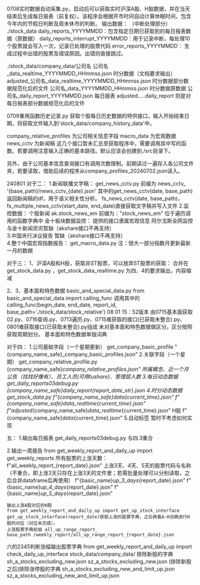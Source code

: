 0708实时数据自动采集.py，启动后可以获取实时沪深A股、H股数据，并在当天结束后生成每日报表（前复权）。该程序会根据开市时间自动计算休眠时间，包含今年内的节假日判断及周末休市的判断。
输出数据：
（中断处理部分）
./stock_data
daily_reports_YYYYMMDD：包含指定日期已获取到的每日报表数据（原数据）
daily_reports_interrupt_YYYYMMDD：用于记录中断，每处理10个股票就会写入一次，记录已处理的股票代码
error_reports_YYYYMMDD： 生成过程中出错的股票及错误原因。出错则直接跳过。

./stock_data/company_data/公司名
公司名_data_realtime_YYYYMMDD_HHmmss.json 时分数据（文档要求输出）
adjusted_公司名_data_realtime_YYYYMMDD_HHmmss.json 时分数据部分数据规范化后的文件
公司名_data_YYYYMMDD_HHmmss.json 时分数据原数据
公司名_daily_report_YYYYMMDD.json 每日报表
adjusted.....daily_report 则是对每日报表部分数据规范化后的文件

0709重用函数历史记录.py 获取个股每日历史数据的特供接口，输入开始结束日期，将获取文件输入到'stock_data/company_history_data'中。


company_relative_profiles 为公司相关信息字段
macro_data 为宏观数据
news_cctv 为新闻稿
这几个接口暂未汇总至获取程序中，需要调用其中写的函数。若要调用注意输入正确的基本路径。默认应该会创建到./src目录下。

另外，由于公司基本信息查询接口有调用次数限制，前期读过一遍存入各公司文件夹，若要读取，借助后续的程序从company_profiles_20240702.json读入。


240801
对于二：
1.新闻联播文字稿：  get_news_cctv.py
    前缀为 news_cctv_
    '{base_path}/news_cctv_{date}.json'
    其中的get_news_cctv(date, base_path)返回新闻稿的df，用于语义相关性分析。
    fs_news_cctv(date, base_path)，fs_multiple_news_cctv(start_date, end_date)直接获取文字稿并写入文件
2.监控数据：
    个股新闻 ak.stock_news_em
        前缀为："stock_news_em"
        位于遍历调用的函数字典中
    金十板块数据监控： 提供的接口隶属宏观信息
    阿尔戈斯全网监控与金十新闻资讯暂缺（akshare接口不再支持）   
3.中国央行决议报告 暂缺（akshare接口不再支持）   
4.整个中国宏观指数报告： get_macro_data.py
    注：很大一部分指数月更新最新一月的数据

对于三：
1、沪深A股和H股，获取非ST股票，可以放弃ST股票的获取： 
    合并在 get_stock_data.py ，get_stock_data_realtime.py 为四、4的要求输出，内容缩减

2、3、基本面和特色数据
    basic_and_special_data.py
    from basic_and_special_data import calling_func
    调用其中的calling_func(begin_date, end_date, report_id, base_path='./stock_data/stock_relative')
    08 01 15：52版本
        由0715基本面获取02.py、0716查询.py、0713遍历.py、0715难获取的接口(已获取未整合).py、0801难获取接口(已获取未整合).py组成
    未对基本面和特色数据做区分。区分按照获取周期划分。
    基本面和特色数据单独词典


对于四：
    1.公司基础字段（一个星期更新） get_company_basic_profile   "{company_name_safe}_company_basic_profiles.json"
    2.关联字段（一个星期）  get_company_relative_profile.py
        {company_name_safe}_company_relative_profiles.json"
        所属概念、近一个月公告（找找好像有）、员工人员(可用tushare)、管理层人数
    3.每日动态数据    get_daily_reports03debug.py
        {company_name_safe}_daily_report_{report_date_str}.json
    4.时分动态数据    get_stock_data.py
        f"{company_name_safe}_data_{current_time}.json"
        f"{company_name_safe}_data_realtime_{current_time}.json"
        f"adjusted_{company_name_safe}_data_realtime_{current_time}.json"
        H股 f"{company_name_safe}_data_{current_time}.json"
    5.自动标签  暂时不考虑如何实现

五：
1.输出每日报表    get_daily_reports03debug.py 与四.3重合

2.输出一周报告
    from get_weekly_report_and_daily_up import get_weekly_reports
    所有股票的上涨天数：
    f"all_weekly_report_{report_date}.json" 
    上涨3天、4天、5天的股票代码与名称（不重合，即上涨3天只存在上涨3天的文件里；若需批量处理可以分别读取，之后合并dataframe后再使用）
    f"{basic_name}_up_3_days_{report_date}.json"
    f"{basic_name}_up_4_days_{report_date}.json"
    f"{basic_name}_up_5_days_{report_date}.json"

    输出上涨A股对应的H股
    from get_weekly_report_and_daily_up import get_up_stock_interface
    get_up_stock_interface(report_date)获取上涨的股票字典，之后再看A-H词典进行H股的对应（对应未完成）。
    上涨股票字典前缀 all_up_range_report_
    base_path /weekly_report/all_up_range_report_{report_date}.json

六的2345判断涨幅输出股票字典
    from get_weekly_report_and_daily_up import check_daily_up_interface
    stock_data/company_data/
        排除新股的字典
        sh_a_stocks_excluding_new.json 
        sz_a_stocks_excluding_new.json
        (排除新股之后)排除涨停股的字典
        sh_a_stocks_excluding_new_and_limit_up.json
        sz_a_stocks_excluding_new_and_limit_up.json